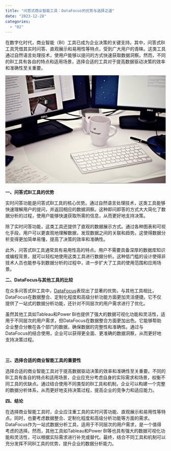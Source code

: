 ```yaml
---
title: "问答式商业智能工具：DataFocus的优势与选择之道"
date: "2023-12-28"
categories: 
  - "02"
---
```


在数字化时代，商业智能（BI）工具已成为企业决策的关键支持。其中，问答式BI工具凭借其实时问答、直观展示和易用性等特点，受到广大用户的青睐。这类工具通过自然语言处理技术，使用户能够以提问的方式快速获取数据洞察。然而，不同的BI工具有各自的特点和适用场景，选择合适的工具对于提高数据驱动决策的效率和准确性至关重要。

![](images/1697699314-workstation-405768-scaled.jpg)

**一、问答式BI工具的优势**

实时问答功能是问答式BI工具的核心优势。通过自然语言处理技术，这类工具能够快速理解用户的提问，并返回相应的数据洞察。这种即问即答的方式大大简化了数据分析的过程，使用户能够快速获取所需的信息，从而更好地支持决策。

除了实时问答功能，这类工具还提供了直观的数据展示方式。通过各种图表和可视化手段，用户可以更直观地理解数据，发现数据之间的关联和趋势。这使得数据分析变得更加简单易懂，提高了决策的效率和准确性。

此外，问答式BI工具通常具有易用性高的特点。用户不需要具备深厚的数据库知识或编程背景，就可以轻松地使用这类工具进行数据分析。这种低门槛的设计使得非技术人员也能参与到数据分析的过程中，进一步扩大了工具的使用范围和应用场景。

**二、DataFocus与其他工具的比较**

在众多问答式BI工具中，[DataFocus](https://www.datafocus.ai)表现出了显著的优势。与其他工具相比，DataFocus在数据整合、定制化程度和高级分析功能方面更加灵活便捷。它不仅提供了一站式的数据分析功能，还针对不同层次的用户需求进行了优化。

虽然其他工具如Tableau和Power BI也提供了强大的数据可视化功能和灵活性，适用于不同层次的用户需求，但DataFocus在数据整合方面更加出色。它能够帮助企业整合分散在各个部门的数据，确保数据的完整性和准确性。通过与DataFocus的结合使用，企业可以获得更全面、更准确的数据洞察，从而更好地支持决策过程。

 

**三、选择合适的商业智能工具的重要性**

选择合适的商业智能工具对于提高数据驱动决策的效率和准确性至关重要。不同的BI工具有各自的特点和适用场景，企业应充分考虑自身的实际需求和场景，权衡不同工具的优缺点。通过结合使用不同类型的BI工具和机制，企业可以构建一个完整的数据分析体系，从而更好地支持决策过程，提高企业的竞争力和适应能力。

**四、结论**

在选择商业智能工具时，企业应注重工具的实时问答功能、直观展示和易用性等特点。同时，也要考虑数据整合、定制化程度和高级分析功能等方面的需求。DataFocus作为一站式数据分析工具，适用于不同层次的用户需求，是一个值得考虑的选择。然而，其他工具如Tableau和Power BI等也具有强大的数据可视化功能和灵活性，可以根据实际需求进行补充或替代。最终，结合不同工具和机制可以充分发挥不同BI工具的优势，提升企业的数据分析能力。
